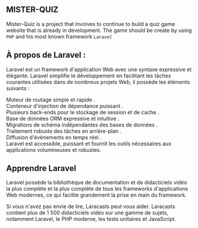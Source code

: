 ## MISTER-QUIZ

Mister-Quiz is a project that involves to continue to build a quiz game website that is already in development. The game should be create by using ```PHP``` and his most known framework ```Laravel```


<h2>À propos de Laravel :</h2>  
Laravel est un framework d'application Web avec une syntaxe expressive et élégante. Laravel simplifie le développement en facilitant les tâches courantes utilisées dans de nombreux projets Web, il possède les éléments suivants :


Moteur de routage simple et rapide .  
Conteneur d'injection de dépendance puissant .  
Plusieurs back-ends pour le stockage de session et de cache .  
Base de données ORM expressive et intuitive .  
Migrations de schéma indépendantes des bases de données .  
Traitement robuste des tâches en arrière-plan .  
Diffusion d'événements en temps réel .  
Laravel est accessible, puissant et fournit les outils nécessaires aux applications volumineuses et robustes.

<h2>Apprendre Laravel</h2>  
Laravel possède la bibliothèque de documentation et de didacticiels vidéo la plus complète et la plus complète de tous les frameworks d'applications Web modernes, ce qui facilite grandement la prise en main du framework.

Si vous n'avez pas envie de lire, Laracasts peut vous aider. Laracasts contient plus de 1 500 didacticiels vidéo sur une gamme de sujets, notamment Laravel, le PHP moderne, les tests unitaires et JavaScript.